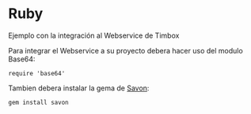 # Ruby
Ejemplo con la integración al Webservice de Timbox

Para integrar el Webservice a su proyecto debera hacer uso del modulo Base64:

```
require 'base64'
```

Tambien debera instalar la gema de [Savon](http://savonrb.com/):

```
gem install savon
```


